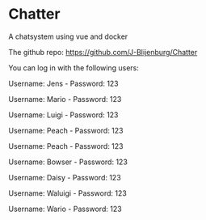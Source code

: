 # Chatter
A chatsystem using vue and docker

The github repo: https://github.com/J-Blijenburg/Chatter

You can log in with the following users:

Username: Jens - Password: 123

Username: Mario - Password: 123

Username: Luigi - Password: 123

Username: Peach - Password: 123

Username: Peach - Password: 123

Username: Bowser - Password: 123

Username: Daisy - Password: 123

Username: Waluigi - Password: 123

Username: Wario - Password: 123
